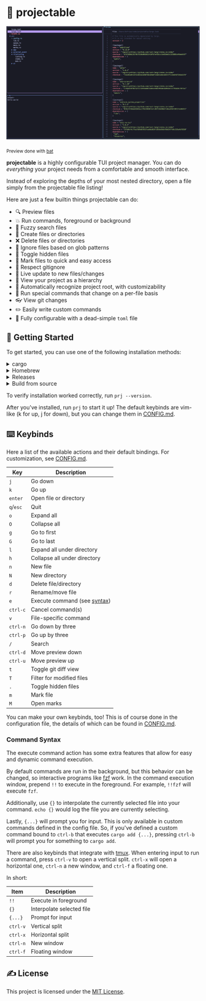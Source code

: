 # 💫 projectable

![screenshot](./extras/screenshot.png)

<p><sub>Preview done with <a href="https://github.com/sharkdp/bat">bat</a></sub></p>

**projectable** is a highly configurable TUI project manager. You can do _everything_
your project needs from a comfortable and smooth interface.

Instead of exploring the depths of your most nested directory, open a file simply
from the projectable file listing!

Here are just a few builtin things projectable can do:

- 🔍 Preview files
- 💥 Run commands, foreground or background
- 👀 Fuzzy search files
- 📁 Create files or directories
- ❌ Delete files or directories
- 🙈 Ignore files based on glob patterns
- 🔳 Toggle hidden files
- 🎯 Mark files to quick and easy access
- 🙉 Respect gitignore
- 🔔 Live update to new files/changes
- 🌲 View your project as a hierarchy
- 🔦 Automatically recognize project root, with customizability
- 💼 Run special commands that change on a per-file basis
- 👓 View git changes
- ✏️ Easily write custom commands
- 📖 Fully configurable with a dead-simple `toml` file

## 🚀 Getting Started

To get started, you can use one of the following installation methods:

<details>
  <summary>cargo</summary>

```bash
$ cargo install projectable
```

</details>

<details>
  <summary>Homebrew</summary>

```bash
$ brew install dzfrias/formulae/projectable
```

</details>

<details>
  <summary>Releases</summary>

Go to the releases page, and binaries for every major platform should be there.

</details>

<details>
  <summary>Build from source</summary>

Requires [Rust](https://github.com/rust-lang/rust) to be installed on your
computer.

```bash
$ git clone https://github.com/dzfrias/projectable
$ cd projectable
$ cargo build --release
$ ./target/release/prj
```

</details>

To verify installation worked correctly, run `prj --version`.

After you've installed, run `prj` to start it up! The default keybinds are
vim-like (k for up, j for down), but you can change them in
[CONFIG.md](./extras/CONFIG.md).

## ⌨️ Keybinds

Here a list of the available actions and their default bindings. For
customization, see [CONFIG.md](./extras/CONFIG.md).

| Key       | Description                                     |
| --------- | ----------------------------------------------- |
| `j`       | Go down                                         |
| `k`       | Go up                                           |
| `enter`   | Open file or directory                          |
| `q`/`esc` | Quit                                            |
| `o`       | Expand all                                      |
| `O`       | Collapse all                                    |
| `g`       | Go to first                                     |
| `G`       | Go to last                                      |
| `l`       | Expand all under directory                      |
| `h`       | Collapse all under directory                    |
| `n`       | New file                                        |
| `N`       | New directory                                   |
| `d`       | Delete file/directory                           |
| `r`       | Rename/move file                                |
| `e`       | Execute command (see [syntax](#command-syntax)) |
| `ctrl-c`  | Cancel command(s)                               |
| `v`       | File-specific command                           |
| `ctrl-n`  | Go down by three                                |
| `ctrl-p`  | Go up by three                                  |
| `/`       | Search                                          |
| `ctrl-d`  | Move preview down                               |
| `ctrl-u`  | Move preview up                                 |
| `t`       | Toggle git diff view                            |
| `T`       | Filter for modified files                       |
| `.`       | Toggle hidden files                             |
| `m`       | Mark file                                       |
| `M`       | Open marks                                      |

You can make your own keybinds, too! This is of course done in the configuration
file, the details of which can be found in [CONFIG.md](./extras/CONFIG.md).

### Command Syntax

The execute command action has some extra features that allow for easy and
dynamic command execution.

By default commands are run in the background, but this behavior can be changed,
so interactive programs like [fzf](https://github.com/junegunn/fzf) work. In the
command execution window, prepend `!!` to execute in the foreground. For example,
`!!fzf` will execute `fzf`.

Additionally, use `{}` to interpolate the currently selected file into your
command. `echo {}` would log the file you are currently selecting.

Lastly, `{...}` will prompt you for input. This is only available in custom
commands defined in the config file. So, if you've defined a custom command
bound to `ctrl-b` that executes `cargo add {...}`, pressing `ctrl-b` will prompt
you for something to `cargo add`.

There are also keybinds that integrate with [tmux](https://github.com/tmux/tmux).
When entering input to run a command, press `ctrl-v` to open a vertical split.
`ctrl-x` will open a horizontal one, `ctrl-n` a new window, and `ctrl-f` a
floating one.

In short:

| Item     | Description               |
| -------- | ------------------------- |
| `!!`     | Execute in foreground     |
| `{}`     | Interpolate selected file |
| `{...}`  | Prompt for input          |
| `ctrl-v` | Vertical split            |
| `ctrl-x` | Horizontal split          |
| `ctrl-n` | New window                |
| `ctrl-f` | Floating window           |

## ✍️ License

This project is licensed under the [MIT License](./LICENSE).
